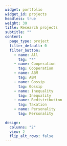 ```yaml
---
widget: portfolio
widget_id: projects
headless: true
weight: 30
title: Research projects
subtitle: ""
content:
  page_type: project
  filter_default: 0
  filter_button:
    - name: All
      tag: "*"
    - name: Cooperation
      tag: Cooperation
    - name: ABM
      tag: ABM
    - name: Gossip
      tag: Gossip
    - name: Inequality
      tag: Inequality
    - name: Redistribution
      tag: Taxation
    - name: Personality
      tag: Personality
      
design:
  columns: "2"
  view: 2
  flip_alt_rows: false
---
```

